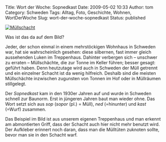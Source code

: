 Title: Wort der Woche: Sopnedkast
Date: 2009-05-02 10:33
Author: tom
Category: Schweden
Tags: Alltag, Foto, Geschichte, Wohnen, WortDerWoche
Slug: wort-der-woche-sopnedkast
Status: published

[![Müllschacht](http://www.fiket.de/pic/sopinkast_s.jpg "Müllschacht")](http://www.fiket.de/pic/sopinkast.jpg)

Was ist das da auf dem Bild?

Jeder, der schon einmal in einem mehrstöckigen Wohnhaus in Schweden war,
hat sie wahrscheinlich gesehen: diese silbernen, fast immer gleich
aussehenden Luken im Treppenhaus. Dahinter verbergen sich – unschwer zu
erraten – Müllschächte, die zur Tonne im Keller führen; besser gesagt:
geführt haben. Denn heutzutage wird auch in Schweden der Müll getrennt
und ein einzelner Schacht ist da wenig hilfreich. Deshalb sind die
meisten Müllschächte inzwischen zugunsten von Tonnen im Hof oder in
Müllräumen stillgelegt.

Der *Sopnedkast* kam in den 1930er Jahren auf und wurde in Schweden
schnell zur Baunorm. Erst in jüngeren Jahren baut man wieder ohne. Das
Wort setzt sich aus *sop* (*sopor* (pl.) = Müll), *ned* (=hinunter) und
*kast* (=Wurf) zusammen.

Das Beispiel im Bild ist aus unserem eigenen Treppenhaus und man erkennt
am abmontierten Griff, dass der Schacht auch hier nicht mehr benutzt
wird. Der Aufkleber erinnert noch daran, dass man die Mülltüten zuknoten
sollte, bevor man sie in den Schacht warf.

